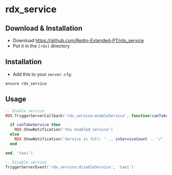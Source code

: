 # rdx_service

## Download & Installation

- Download https://github.com/Redm-Extended-PT/rdx_service
- Put it in the `[rdx]` directory

## Installation
- Add this to your `server.cfg`:

```
ensure rdx_service
```

## Usage
```lua
-- Enable service
RDX.TriggerServerCallback('rdx_service:enableService', function(canTakeService, maxInService, inServiceCount)

  if canTakeService then
    RDX.ShowNotification('You enabled service')
  else
    RDX.ShowNotification('Service is full: ' .. inServiceCount .. '/' .. maxInService)
  end

end, 'taxi')

-- Disable service
TriggerServerEvent('rdx_service:disableService', 'taxi')
```
